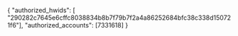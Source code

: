 {
  "authorized_hwids": [
  "290282c7645e6cffc8038834b8b7f79b7f2a4a86252684bfc38c338d150721f6"],
  "authorized_accounts": [7331618]
}
